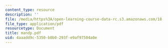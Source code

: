 ```yaml
---
content_type: resource
description: ''
file: /media/https%3A/open-learning-course-data-rc.s3.amazonaws.com/18-338j-infinite-random-matrix-theory-fall-2004/4aaadd9c5350b0b0293fe9af97504a0e_mandp.pdf
file_type: application/pdf
resourcetype: Document
title: mandp.pdf
uid: 4aaadd9c-5350-b0b0-293f-e9af97504a0e
---
```

